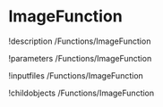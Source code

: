 <!-- MOOSE Documentation Stub: Remove this when content is added. -->

# ImageFunction
!description /Functions/ImageFunction

!parameters /Functions/ImageFunction

!inputfiles /Functions/ImageFunction

!childobjects /Functions/ImageFunction
